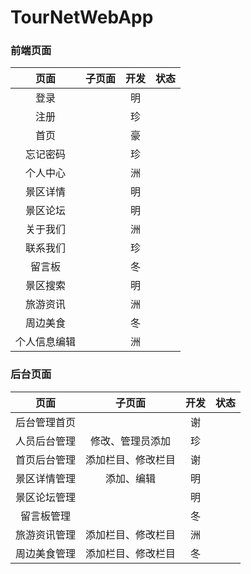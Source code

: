 # TourNetWebApp
### 前端页面
| 页面 | 子页面 | 开发 | 状态 |
| :-: | :-: | :-: | :-: |
| 登录 |  | 明 |  |
| 注册 |  | 珍 |  |
| 首页 |  | 豪 |  |
| 忘记密码 |  | 珍 |  |
| 个人中心 |  | 洲 |  |
| 景区详情 |  | 明 |  |
| 景区论坛 |  | 明 |  |
| 关于我们 |  | 洲 |  |
| 联系我们 |  | 珍 |  |
| 留言板 |  | 冬 |  |
| 景区搜索 |  | 明 |  |
| 旅游资讯 |  | 洲 |  |
| 周边美食 |  | 冬 |  |
| 个人信息编辑 |  | 洲 |  |
### 后台页面
| 页面 | 子页面 | 开发 | 状态 |
| :-: | :-: | :-: | :-: |
| 后台管理首页 |  | 谢 |  |
| 人员后台管理 | 修改、管理员添加 | 珍 |  |
| 首页后台管理 | 添加栏目、修改栏目 | 谢 |  |
| 景区详情管理 | 添加、编辑 | 明 |  |
| 景区论坛管理 |  | 明 |  |
| 留言板管理 |  | 冬 |  |
| 旅游资讯管理 | 添加栏目、修改栏目 | 洲 |  |
| 周边美食管理 | 添加栏目、修改栏目 | 冬 |  |
